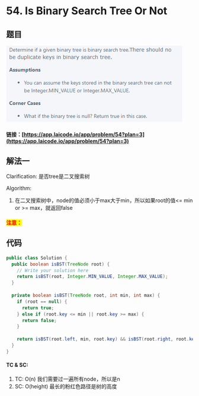 # 54. Is Binary Search Tree Or Not

## 题目

![](<.gitbook/assets/image (143).png>)

#### 链接：[https://app.laicode.io/app/problem/54?plan=3](https://app.laicode.io/app/problem/54?plan=3)

## 解法一

Clarification: 是否tree是二叉搜索树

Algorithm:&#x20;

1. 在二叉搜索树中，node的值必须小于max大于min，所以如果root的值<= min or >= max，就返回false

#### <mark style="color:red;">注意：</mark>

## 代码

```java
public class Solution {
  public boolean isBST(TreeNode root) {
    // Write your solution here
    return isBST(root, Integer.MIN_VALUE, Integer.MAX_VALUE);
  }

  private boolean isBST(TreeNode root, int min, int max) {
    if (root == null) {
      return true;
    } else if (root.key <= min || root.key >= max) {
      return false;
    }

    return isBST(root.left, min, root.key) && isBST(root.right, root.key, max);
  }
}
```

#### TC & SC:&#x20;

1. TC: O(n) 我们需要过一遍所有node，所以是n
2. SC: O(height) 最长的粉红色路径是树的高度
